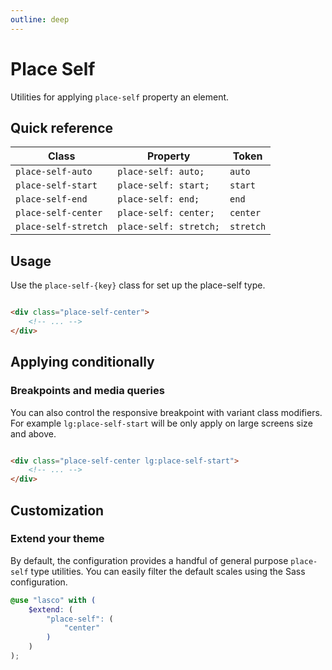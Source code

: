 ```yaml
---
outline: deep
---
```


# Place Self

Utilities for applying `place-self` property an element.

## Quick reference

| Class                | Property               | Token     |
|----------------------|------------------------|-----------|
| `place-self-auto`    | `place-self: auto;`    | `auto`    |
| `place-self-start`   | `place-self: start;`   | `start`   |
| `place-self-end`     | `place-self: end;`     | `end`     |
| `place-self-center`  | `place-self: center;`  | `center`  |
| `place-self-stretch` | `place-self: stretch;` | `stretch` |

## Usage

Use the `place-self-{key}` class for set up the place-self type.

```html

<div class="place-self-center">
    <!-- ... -->
</div>
```

## Applying conditionally

### Breakpoints and media queries

You can also control the responsive breakpoint with variant class modifiers. For example `lg:place-self-start` will be
only apply on large screens size and above.

```html

<div class="place-self-center lg:place-self-start">
    <!-- ... -->
</div>
```

## Customization

### Extend your theme

By default, the configuration provides a handful of general purpose `place-self` type utilities. You can easily filter
the default scales using the Sass configuration.

```scss
@use "lasco" with (
    $extend: (
        "place-self": (
            "center"
        )
    )
);
```
